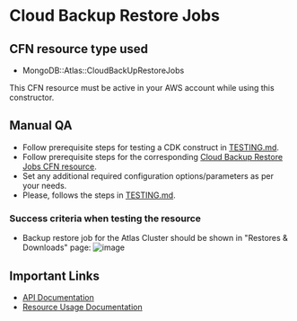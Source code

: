 # Cloud Backup Restore Jobs


## CFN resource type used
- MongoDB::Atlas::CloudBackUpRestoreJobs

This CFN resource must be active in your AWS account while using this constructor.


## Manual QA
- Follow prerequisite steps for testing a CDK construct in [TESTING.md](../../../TESTING.md).
- Follow prerequisite steps for the corresponding [Cloud Backup Restore Jobs CFN resource](https://github.com/mongodb/mongodbatlas-cloudformation-resources/blob/master/cfn-resources/cloud-backup-restore-jobs/test/README.md).
- Set any additional required configuration options/parameters as per your needs.
- Please, follows the steps in [TESTING.md](../../../TESTING.md).


### Success criteria when testing the resource
- Backup restore job for the Atlas Cluster should be shown in "Restores & Downloads" page:
![image](https://user-images.githubusercontent.com/5663078/227225795-0f1b6650-95fe-40ca-942d-99902b747aa2.png)


## Important Links
- [API Documentation](https://www.mongodb.com/docs/atlas/reference/api-resources-spec/#tag/Cloud-Backups)
- [Resource Usage Documentation](https://www.mongodb.com/docs/atlas/backup/cloud-backup/restore-overview/)